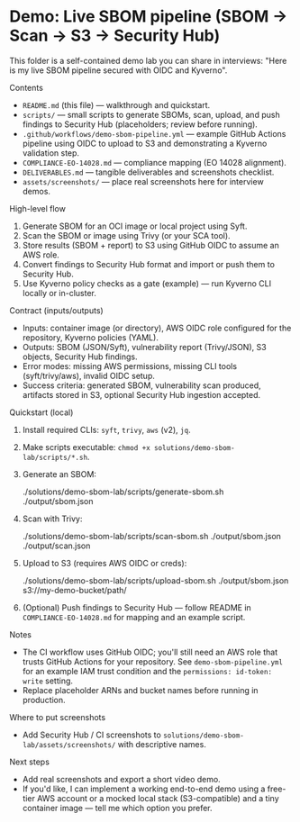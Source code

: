 # Demo: Live SBOM pipeline (SBOM → Scan → S3 → Security Hub)

This folder is a self-contained demo lab you can share in interviews: "Here is my live SBOM pipeline secured with OIDC and Kyverno".

Contents
- `README.md` (this file) — walkthrough and quickstart.
- `scripts/` — small scripts to generate SBOMs, scan, upload, and push findings to Security Hub (placeholders; review before running).
- `.github/workflows/demo-sbom-pipeline.yml` — example GitHub Actions pipeline using OIDC to upload to S3 and demonstrating a Kyverno validation step.
- `COMPLIANCE-EO-14028.md` — compliance mapping (EO 14028 alignment).
- `DELIVERABLES.md` — tangible deliverables and screenshots checklist.
- `assets/screenshots/` — place real screenshots here for interview demos.

High-level flow
1. Generate SBOM for an OCI image or local project using Syft.
2. Scan the SBOM or image using Trivy (or your SCA tool).
3. Store results (SBOM + report) to S3 using GitHub OIDC to assume an AWS role.
4. Convert findings to Security Hub format and import or push them to Security Hub.
5. Use Kyverno policy checks as a gate (example) — run Kyverno CLI locally or in-cluster.

Contract (inputs/outputs)
- Inputs: container image (or directory), AWS OIDC role configured for the repository, Kyverno policies (YAML).
- Outputs: SBOM (JSON/Syft), vulnerability report (Trivy/JSON), S3 objects, Security Hub findings.
- Error modes: missing AWS permissions, missing CLI tools (syft/trivy/aws), invalid OIDC setup.
- Success criteria: generated SBOM, vulnerability scan produced, artifacts stored in S3, optional Security Hub ingestion accepted.

Quickstart (local)
1. Install required CLIs: `syft`, `trivy`, `aws` (v2), `jq`.
2. Make scripts executable: `chmod +x solutions/demo-sbom-lab/scripts/*.sh`.
3. Generate an SBOM:

   ./solutions/demo-sbom-lab/scripts/generate-sbom.sh <image-or-dir> ./output/sbom.json

4. Scan with Trivy:

   ./solutions/demo-sbom-lab/scripts/scan-sbom.sh ./output/sbom.json ./output/scan.json

5. Upload to S3 (requires AWS OIDC or creds):

   ./solutions/demo-sbom-lab/scripts/upload-sbom.sh ./output/sbom.json s3://my-demo-bucket/path/

6. (Optional) Push findings to Security Hub — follow README in `COMPLIANCE-EO-14028.md` for mapping and an example script.

Notes
- The CI workflow uses GitHub OIDC; you'll still need an AWS role that trusts GitHub Actions for your repository. See `demo-sbom-pipeline.yml` for an example IAM trust condition and the `permissions: id-token: write` setting.
- Replace placeholder ARNs and bucket names before running in production.

Where to put screenshots
- Add Security Hub / CI screenshots to `solutions/demo-sbom-lab/assets/screenshots/` with descriptive names.

Next steps
- Add real screenshots and export a short video demo.
- If you'd like, I can implement a working end-to-end demo using a free-tier AWS account or a mocked local stack (S3-compatible) and a tiny container image — tell me which option you prefer.

